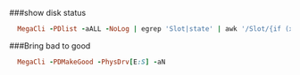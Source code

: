 ###show disk status
~~~ ruby
  MegaCli -PDlist -aALL -NoLog | egrep 'Slot|state' | awk '/Slot/{if (x)print x;x="";}{x=(!x)?$0:x" -"$0;}END{print x;}' | sed 's/Firmware state://g'
~~~

###Bring bad to good
~~~ ruby
  MegaCli -PDMakeGood -PhysDrv[E:S] -aN
~~~
